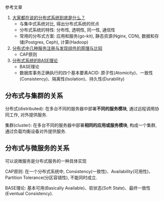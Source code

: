 参考文章

1. [大家都在说的分布式系统到底是什么？](https://juejin.im/post/5af8ea34f265da0b9f40622a)
    - 与集中式系统对比, 得出分布式系统的优点
    - 分布式系统的特性: 分布性, 透明性, 同一性, 通信性
    - 常用的分布式方案: 应用和服务(go-kit), 静态资源(Nginx, CDN), 数据和存储(Postgres, Ceph), 计算(Hadoop)
2. [分布式中几种服务注册与发现组件的原理与比较](https://juejin.im/post/5bb77923f265da0af3348aa3)
    - CAP原则
3. [分布式系统的BASE理论](https://www.hollischuang.com/archives/672)
    - BASE理论
    - 数据库事务正确执行的四个基本要素ACID: 原子性(Atomicity)、一致性(Consistency)、隔离性(Isolation)、持久性(Durability)
## 分布式与集群的关系

分布式(distributed): 在多台不同的服务器中部署**不同的服务模块**, 通过远程调用协同工作, 对外提供服务. 

集群(cluster): 在多台不同的服务器中部署**相同的应用或服务模块**, 构成一个集群, 通过负载均衡设备对外提供服务. 

## 分布式与微服务的关系

可以说微服务是分布式服务的一种具体实现

CAP原则: 在一个分布式系统中, Consistency(一致性)、Availability(可用性)、Partition Tolerance(分区容错性), 不能同时成立. 

BASE理论: 基本可用(Basically Available)、软状态(Soft State)、最终一致性(Eventual Consistency). 
